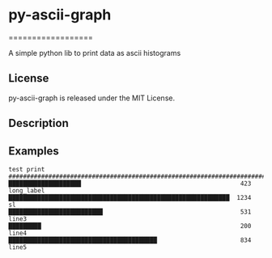 # py-ascii-graph #
==================

A simple python lib to print data as ascii histograms

## License ##
py-ascii-graph is released under the MIT License.

## Description ##

## Examples ##

```
test print
###############################################################################
████████████████████                                            423  long_label
█████████████████████████████████████████████████████████████  1234  sl        
██████████████████████████                                      531  line3     
█████████                                                       200  line4     
█████████████████████████████████████████                       834  line5
```
